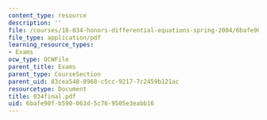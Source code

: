 ```yaml
---
content_type: resource
description: ''
file: /courses/18-034-honors-differential-equations-spring-2004/6bafe90fb590063d5c769505e3eabb16_034final.pdf
file_type: application/pdf
learning_resource_types:
- Exams
ocw_type: OCWFile
parent_title: Exams
parent_type: CourseSection
parent_uid: 83cea548-8968-c5cc-9217-7c2459b121ac
resourcetype: Document
title: 034final.pdf
uid: 6bafe90f-b590-063d-5c76-9505e3eabb16
---
```

